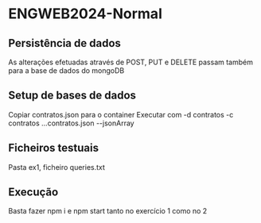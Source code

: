 # ENGWEB2024-Normal

## Persistência de dados
As alterações efetuadas através de POST, PUT e DELETE passam também para a base de dados do mongoDB

## Setup de bases de dados
Copiar contratos.json para o container
Executar com -d contratos -c contratos ...contratos.json --jsonArray

## Ficheiros testuais
Pasta ex1, ficheiro queries.txt

## Execução

Basta fazer npm i e npm start tanto no exercício 1 como no 2